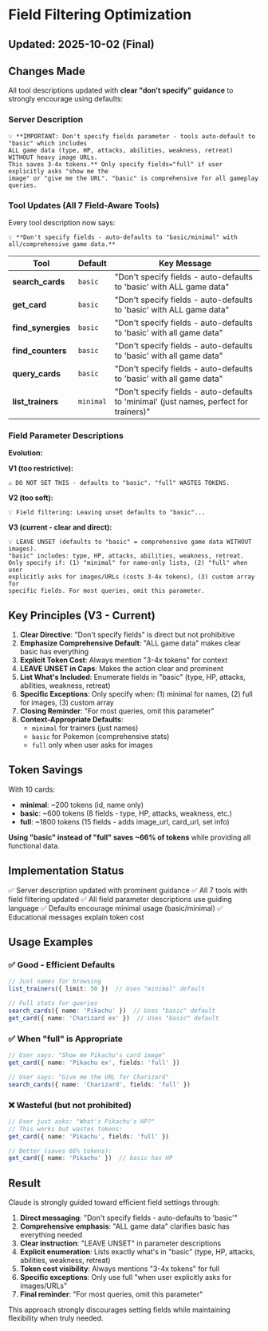 # Field Filtering Optimization

## Updated: 2025-10-02 (Final)

## Changes Made

All tool descriptions updated with **clear "don't specify" guidance** to strongly encourage using defaults:

### Server Description
```
💡 **IMPORTANT: Don't specify fields parameter - tools auto-default to "basic" which includes
ALL game data (type, HP, attacks, abilities, weakness, retreat) WITHOUT heavy image URLs.
This saves 3-4x tokens.** Only specify fields="full" if user explicitly asks "show me the
image" or "give me the URL". "basic" is comprehensive for all gameplay queries.
```

### Tool Updates (All 7 Field-Aware Tools)

Every tool description now says:
```
💡 **Don't specify fields - auto-defaults to "basic/minimal" with all/comprehensive game data.**
```

| Tool | Default | Key Message |
|------|---------|-------------|
| **search_cards** | `basic` | "Don't specify fields - auto-defaults to 'basic' with ALL game data" |
| **get_card** | `basic` | "Don't specify fields - auto-defaults to 'basic' with ALL game data" |
| **find_synergies** | `basic` | "Don't specify fields - auto-defaults to 'basic' with all game data" |
| **find_counters** | `basic` | "Don't specify fields - auto-defaults to 'basic' with all game data" |
| **query_cards** | `basic` | "Don't specify fields - auto-defaults to 'basic' with all game data" |
| **list_trainers** | `minimal` | "Don't specify fields - auto-defaults to 'minimal' (just names, perfect for trainers)" |

### Field Parameter Descriptions

**Evolution:**

**V1 (too restrictive):**
```
⚠️ DO NOT SET THIS - defaults to "basic". "full" WASTES TOKENS.
```

**V2 (too soft):**
```
💡 Field filtering: Leaving unset defaults to "basic"...
```

**V3 (current - clear and direct):**
```
💡 LEAVE UNSET (defaults to "basic" = comprehensive game data WITHOUT images).
"basic" includes: type, HP, attacks, abilities, weakness, retreat.
Only specify if: (1) "minimal" for name-only lists, (2) "full" when user
explicitly asks for images/URLs (costs 3-4x tokens), (3) custom array for
specific fields. For most queries, omit this parameter.
```

## Key Principles (V3 - Current)

1. **Clear Directive**: "Don't specify fields" is direct but not prohibitive
2. **Emphasize Comprehensive Default**: "ALL game data" makes clear basic has everything
3. **Explicit Token Cost**: Always mention "3-4x tokens" for context
4. **LEAVE UNSET in Caps**: Makes the action clear and prominent
5. **List What's Included**: Enumerate fields in "basic" (type, HP, attacks, abilities, weakness, retreat)
6. **Specific Exceptions**: Only specify when: (1) minimal for names, (2) full for images, (3) custom array
7. **Closing Reminder**: "For most queries, omit this parameter"
8. **Context-Appropriate Defaults**:
   - `minimal` for trainers (just names)
   - `basic` for Pokemon (comprehensive stats)
   - `full` only when user asks for images

## Token Savings

With 10 cards:
- **minimal**: ~200 tokens (id, name only)
- **basic**: ~600 tokens (8 fields - type, HP, attacks, weakness, etc.)
- **full**: ~1800 tokens (15 fields - adds image_url, card_url, set info)

**Using "basic" instead of "full" saves ~66% of tokens** while providing all functional data.

## Implementation Status

✅ Server description updated with prominent guidance
✅ All 7 tools with field filtering updated
✅ All field parameter descriptions use guiding language
✅ Defaults encourage minimal usage (basic/minimal)
✅ Educational messages explain token cost

## Usage Examples

### ✅ Good - Efficient Defaults
```typescript
// Just names for browsing
list_trainers({ limit: 50 })  // Uses "minimal" default

// Full stats for queries
search_cards({ name: 'Pikachu' })  // Uses "basic" default
get_card({ name: 'Charizard ex' })  // Uses "basic" default
```

### ✅ When "full" is Appropriate
```typescript
// User says: "Show me Pikachu's card image"
get_card({ name: 'Pikachu ex', fields: 'full' })

// User says: "Give me the URL for Charizard"
search_cards({ name: 'Charizard', fields: 'full' })
```

### ❌ Wasteful (but not prohibited)
```typescript
// User just asks: "What's Pikachu's HP?"
// This works but wastes tokens:
get_card({ name: 'Pikachu', fields: 'full' })

// Better (saves 66% tokens):
get_card({ name: 'Pikachu' })  // basic has HP
```

## Result

Claude is strongly guided toward efficient field settings through:
1. **Direct messaging**: "Don't specify fields - auto-defaults to 'basic'"
2. **Comprehensive emphasis**: "ALL game data" clarifies basic has everything needed
3. **Clear instruction**: "LEAVE UNSET" in parameter descriptions
4. **Explicit enumeration**: Lists exactly what's in "basic" (type, HP, attacks, abilities, weakness, retreat)
5. **Token cost visibility**: Always mentions "3-4x tokens" for full
6. **Specific exceptions**: Only use full "when user explicitly asks for images/URLs"
7. **Final reminder**: "For most queries, omit this parameter"

This approach strongly discourages setting fields while maintaining flexibility when truly needed.
